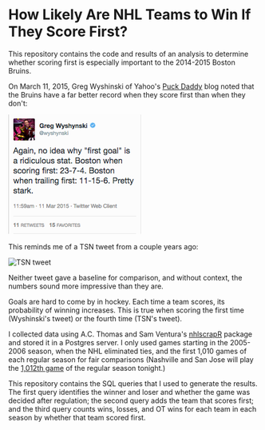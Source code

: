# How Likely Are NHL Teams to Win If They Score First?

This repository contains the code and results of an analysis to determine whether scoring first is especially important to the 2014-2015 Boston Bruins.

On March 11, 2015, Greg Wyshinski of Yahoo's [Puck Daddy](http://sports.yahoo.com/blogs/nhl-puck-daddy/) blog noted that the Bruins have a far better record when they score first than when they don't:

![Wyshinski tweet](https://raw.githubusercontent.com/jtwalsh0/NHL_teams_score_first/master/Wyshinski_tweet.png)

This reminds me of a TSN tweet from a couple years ago:

![TSN tweet](https://twitter.com/jtwalsh0/status/138826606801207296?s=03)

Neither tweet gave a baseline for comparison, and without context, the numbers sound more impressive than they are.    

Goals are hard to come by in hockey.  Each time a team scores, its probability of winning increases.  This is true when scoring the first time (Wyshinski's tweet) or the fourth time (TSN's tweet). 

I collected data using A.C. Thomas and Sam Ventura's [nhlscrapR](http://cran.r-project.org/web/packages/nhlscrapr/index.html) package and stored it in a Postgres server.  I only used games starting in the 2005-2006 season, when the NHL eliminated ties, and the first 1,010 games of each regular season for fair comparisons (Nashville and San Jose will play the [1,012th game](http://www.nhl.com/gamecenter/en/preview?id=2014021012) of the regular season tonight.)

This repository contains the SQL queries that I used to generate the results.  The first query identifies the winner and loser and whether the game was decided after regulation; the second query adds the team that scores first; and the third query counts wins, losses, and OT wins for each team in each season by whether that team scored first.
